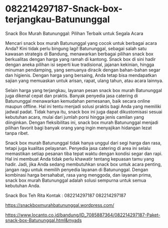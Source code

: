 # 082214297187-Snack-box-terjangkau-Batununggal
Snack Box Murah Batununggal: Pilihan Terbaik untuk Segala Acara  

Mencari snack box murah Batununggal yang cocok untuk berbagai acara Anda? Kini tidak perlu bingung lagi! Batununggal, sebagai salah satu kawasan strategis di Bandung, menawarkan berbagai pilihan snack box berkualitas dengan harga yang ramah di kantong. Snack box di sini hadir dengan aneka pilihan isi seperti kue tradisional, jajanan kekinian, hingga minuman pendamping, yang semuanya diracik dengan bahan-bahan segar dan higienis. Dengan harga yang bersaing, Anda tetap bisa mendapatkan sajian yang memuaskan untuk arisan, rapat, ulang tahun, atau acara lainnya.  

Selain harga yang terjangkau, layanan pesan snack box murah Batununggal juga dikenal cepat dan praktis. Banyak penyedia jasa catering di Batununggal menawarkan kemudahan pemesanan, baik secara online maupun offline. Hal ini tentu menjadi solusi praktis bagi Anda yang memiliki jadwal padat. Tidak hanya itu, snack box ini juga dapat dikustomisasi sesuai kebutuhan acara, mulai dari jumlah porsi hingga jenis camilan yang diinginkan. Dengan fleksibilitas ini, snack box murah Batununggal menjadi pilihan favorit bagi banyak orang yang ingin menyajikan hidangan lezat tanpa ribet.  

Snack box murah Batununggal tidak hanya unggul dari segi harga dan rasa, tetapi juga kualitas pelayanan. Penyedia jasa catering di area ini selalu memastikan setiap pesanan tiba tepat waktu dengan kondisi segar dan rapi. Hal ini membuat Anda tidak perlu khawatir tentang kepuasan tamu yang hadir. Jadi, jika Anda sedang membutuhkan snack box untuk acara penting, jangan ragu untuk memilih penyedia layanan di Batununggal. Dengan kombinasi harga bersahabat, rasa yang menggoda, dan layanan prima, snack box murah Batununggal adalah solusi sempurna untuk semua kebutuhan Anda.  

Snack Box Teh Rita
Kontak :
082214297187
082214297187

https://snackboxmurahbatununggal.wordpress.com/

https://www.locanto.co.id/bandung/ID_7085887364/082214297187-Paket-snack-box-Batununggal.html&myads
